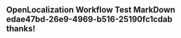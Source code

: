 <properties
ms.topic="hero-topic1"
ms.test1="hero-topic"
ms.test2="test"/>

## OpenLocalization Workflow Test MarkDown edae47bd-26e9-4969-b516-25190fc1cdab thanks!

